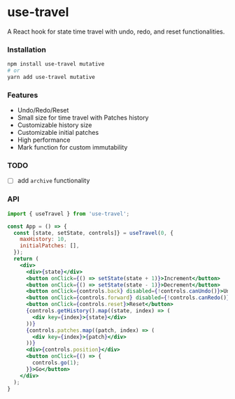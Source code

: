 # use-travel

A React hook for state time travel with undo, redo, and reset functionalities.

### Installation

```bash
npm install use-travel mutative
# or
yarn add use-travel mutative
```

### Features

- Undo/Redo/Reset
- Small size for time travel with Patches history
- Customizable history size
- Customizable initial patches
- High performance
- Mark function for custom immutability

### TODO

- [ ] add `archive` functionality

### API

```jsx
import { useTravel } from 'use-travel';

const App = () => {
  const [state, setState, controls]} = useTravel(0, {
    maxHistory: 10,
    initialPatches: [],
  });
  return (
    <div>
      <div>{state}</div>
      <button onClick={() => setState(state + 1)}>Increment</button>
      <button onClick={() => setState(state - 1)}>Decrement</button>
      <button onClick={controls.back} disabled={!controls.canUndo()}>Undo</button>
      <button onClick={controls.forward} disabled={!controls.canRedo()}>Redo</button>
      <button onClick={controls.reset}>Reset</button>
      {controls.getHistory().map((state, index) => (
        <div key={index}>{state}</div>
      ))}
      {controls.patches.map((patch, index) => (
        <div key={index}>{patch}</div>
      ))}
      <div>{controls.position}</div>
      <button onClick={() => {
        controls.go(1);
      }}>Go</button>
    </div>
  );
}
```
